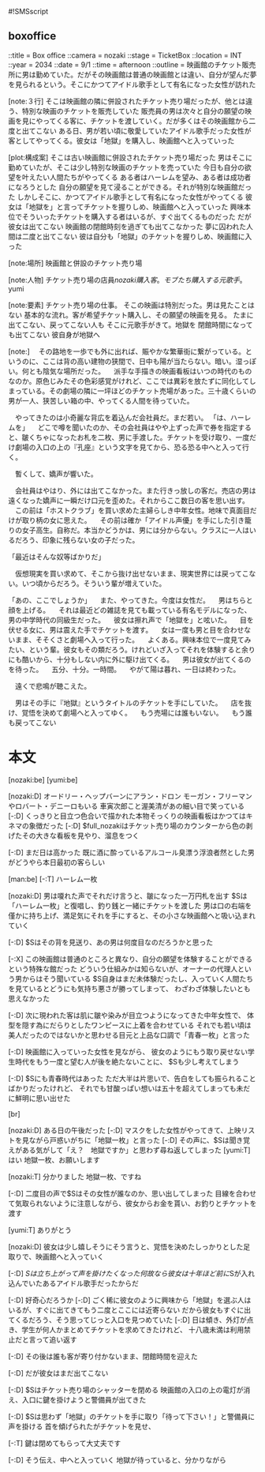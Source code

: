 #!SMSscript

## boxoffice

::title = Box office
::camera = nozaki
::stage = TicketBox
::location = INT
::year = 2034
::date = 9/1
::time = afternoon
::outline = 映画館のチケット販売所に男は勤めていた。だがその映画館は普通の映画館とは違い、自分が望んだ夢を見られるという。そこにかつてアイドル歌手として有名になった女性が訪れた

[note:３行]
そこは映画館の隣に併設されたチケット売り場だったが、他とは違う、特別な映画のチケットを販売していた
販売員の男は次々と自分の願望の映画を見にやってくる客に、チケットを渡していく。だが多くはその映画館から二度と出てこない
ある日、男が若い頃に敬愛していたアイドル歌手だった女性が客としてやってくる。彼女は「地獄」を購入し、映画館へと入っていった

[plot:構成案]
そこは古い映画館に併設されたチケット売り場だった
男はそこに勤めていたが、そこは少し特別な映画のチケットを売っていた
今日も自分の欲望を叶えたい人間たちがやってくる
ある者はハーレムを望み、ある者は成功者になろうとした
自分の願望を見て浸ることができる。それが特別な映画館だった
しかしそこに、かつてアイドル歌手として有名になった女性がやってくる
彼女は「地獄を」と言ってチケットを握りしめ、映画館へと入っていった
興味本位でそういったチケットを購入する者はいるが、すぐ出てくるものだった
だが彼女は出てこない
映画館の閉館時刻を過ぎても出てこなかった
夢に囚われた人間は二度と出てこない
彼は自分も「地獄」のチケットを握りしめ、映画館に入った

[note:場所]
映画館と併設のチケット売り場

[note:人物]
チケット売り場の店員$nozaki
購入客。モブたち
購入する元歌手。$yumi

[note:要素]
チケット売り場の仕事。
そこの映画は特別だった。男は見たことはない
基本的な流れ。客が希望チケット購入し、その願望の映画を見る。
たまに出てこない、戻ってこない人も
そこに元歌手がきて。地獄を
閉館時間になっても出てこない
彼自身が地獄へ

[note:]
　その路地を一歩でも外に出れば、賑やかな繁華街に繋がっている。というのに、ここは背の高い建物の狭間で、日中も陽が当たらない。暗い。湿っぽい。何とも陰気な場所だった。
　派手な手描きの映画看板はいつの時代のものなのか。原色じみたその色彩感覚がけれど、ここでは異彩を放たずに同化してしまっている。その劇場の隣に一坪ほどのチケット売場があった。三十歳くらいの男が一人、狭苦しい箱の中、やってくる人間を待っていた。

　やってきたのは小奇麗な背広を着込んだ会社員だ。まだ若い。
「は、ハーレムを」
　どこで噂を聞いたのか、その会社員はやや上ずった声で券を指定すると、皺くちゃになったお札を二枚、男に手渡した。チケットを受け取り、一度だけ劇場の入口の上の『孔座』という文字を見てから、恐る恐る中へと入って行く。

　暫くして、嬌声が響いた。

　会社員はやはり、外には出てこなかった。また行きっ放しの客だ。売店の男は遠くなった嬌声に一瞬だけ口元を歪めた。それからここ数日の客を思い出す。
　この前は「ホストクラブ」を買い求めた主婦らしき中年女性。地味で真面目だけが取り柄の女に思えた。
　その前は確か「アイドル声優」を手にした引き籠りの女子高生。自称だ。本当かどうかは、男には分からない。クラスに一人はいるだろう、印象に残らない女の子だった。

「最近はそんな奴等ばかりだ」

　仮想現実を買い求めて、そこから抜け出せないまま、現実世界には戻ってこない。いつ頃からだろう。そういう輩が増えていた。

「あの、ここでしょうか」
　また、やってきた。今度は女性だ。
　男はちらと顔を上げる。
　それは最近どの雑誌を見ても載っている有名モデルになった、男の中学時代の同級生だった。
　彼女は擦れ声で「地獄を」と呟いた。
　目を伏せる女に、男は震えた手でチケットを渡す。
　女は一度も男と目を合わせないまま、そそくさと劇場へ入って行った。
　よくある。興味本位で一度見てみたい、という輩。彼女もその類だろう。けれどいざ入ってそれを体験すると余りにも酷いから、十分もしない内に外に駆け出てくる。
　男は彼女が出てくるのを待った。
　五分、十分。一時間。
　やがて陽は暮れ、一日は終わった。

　遠くで悲鳴が聴こえた。

　男はその手に『地獄』というタイトルのチケットを手にしていた。
　店を抜け、覚悟を決めて劇場へと入ってゆく。
　もう売場には誰もいない。
　もう誰も戻ってこない


# 本文

[nozaki:be]
[yumi:be]

[nozaki:D]
オードリー・ヘップバーンにアラン・ドロン
モーガン・フリーマンやロバート・デニーロもいる
車寅次郎こと渥美清があの細い目で笑っている
[-:D]
くっきりと目立つ色合いで描かれた本物そっくりの映画看板はかつてはキネマの象徴だった
[-:D]
$full_nozakiはチケット売り場のカウンターから色の剥げたその大きな看板を見やり、溜息をつく

[-:D]
まだ日は高かった
既に酒に酔っているアルコール臭漂う浮浪者然とした男がどうやら本日最初の客らしい

[man:be]
[-:T]
ハーレム一枚

[nozaki:D]
男は嗄れた声でそれだけ言うと、皺になった一万円札を出す
$Sは「ハーレム一枚」と復唱し、釣り銭と一緒にチケットを渡した
男は口の右端を僅かに持ち上げ、満足気にそれを手にすると、その小さな映画館へと吸い込まれていく

[-:D]
$Sはその背を見送り、あの男は何度目なのだろうかと思った

[-:X]
この映画館は普通のところと異なり、自分の願望を体験することができるという特殊な館だった
どういう仕組みかは知らないが、オーナーの代理人という男からはそう聞いている
$S自身はまだ未体験だったし、入っていく人間たちを見ているとどうにも気持ち悪さが勝ってしまって、
わざわざ体験したいとも思えなかった

[-:D]
次に現われた客は肌に皺や染みが目立つようになってきた中年女性で、
体型を隠す為にだらりとしたワンピースに上着を合わせている
それでも若い頃は美人だったのではないかと思わせる目元と上品な口調で「青春一枚」と言った

[-:D]
映画館に入っていった女性を見ながら、
彼女のようにもう取り戻せない学生時代をもう一度と望む人が後を絶たないことに、
$Sも少し考えてしまう

[-:D]
$Sにも青春時代はあった
ただ大半は片思いで、告白をしても振られることばかりだったけれど、
それでも甘酸っぱい想いは五十を超えてしまっても未だに鮮明に思い出せた

[br]

[nozaki:D]
ある日の午後だった
[-:D]
マスクをした女性がやってきて、上映リストを見ながら戸惑いがちに「地獄一枚」と言った
[-:D]
その声に、$Sは聞き覚えがある気がして「え？　地獄ですか」と思わず尋ね返してしまった
[yumi:T]
はい
地獄一枚、お願いします

[nozaki:T]
分かりました
地獄一枚、ですね

[-:D]
二度目の声で$Sはその女性が誰なのか、思い出してしまった
目線を合わせて気取られないように注意しながら、彼女からお金を貰い、お釣りとチケットを渡す

[yumi:T]
ありがとう

[nozaki:D]
彼女は少し嬉しそうにそう言うと、覚悟を決めたしっかりとした足取りで、映画館へと入っていく

[-:D]
$Sは立ち上がって声を掛けたくなった
何故なら彼女は十年ほど前に$Sが入れ込んでいたあるアイドル歌手だったからだ

[-:D]
好奇心だろうか
[-:D]
ごく稀に彼女のように興味から「地獄」を選ぶ人はいるが、すぐに出てきてもう二度とここには近寄らない
だから彼女もすぐに出てくるだろう、そう思ってじっと入口を見つめていた
[-:D]
日は傾き、外灯が点き、学生が何人かまとめてチケットを求めてきたけれど、
十八歳未満は利用禁止だと言って追い返す

[-:D]
その後は誰も客が寄り付かないまま、閉館時間を迎えた

[-:D]
だが彼女はまだ出てこない

[-:D]
$Sはチケット売り場のシャッターを閉める
映画館の入口の上の電灯が消え、入口に鍵を掛けようと警備員が出てきた

[-:D]
$Sは思わず「地獄」のチケットを手に取り「待って下さい！」と警備員に声を掛ける
首を傾げられたがチケットを見せ、

[-:T]
鍵は閉めてもらって大丈夫です

[-:D]
そう伝え、中へと入っていく
地獄が待っていると、分かりながら
